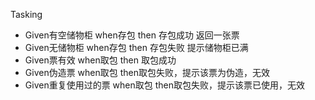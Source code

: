 Tasking

- Given有空储物柜 when存包 then 存包成功 返回一张票
- Given无储物柜 when存包 then 存包失败 提示储物柜已满
- Given票有效 when取包 then 取包成功
- Given伪造票 when取包 then取包失败，提示该票为伪造，无效
- Given重复使用过的票 when取包 then取包失败，提示该票已使用，无效
